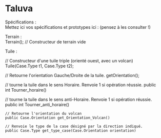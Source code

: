 # Taluva

Spécifications :  
Mettez ici vos spécifications et prototypes ici : (pensez à les consulter !)

Terrain :  
Terrain(); // Constructeur de terrain vide  

Tuile :
  
  // Constructeur d'une tuile triple (orienté ouest, avec un volcan)
  Tuile(Case.Type t1, Case.Type t2); 
  
  // Retourne l'orientation Gauche/Droite de la tuile.
  getOrientation();	

  // tourne la tuile dans le sens Horaire. Renvoie 1 si opération réussie.
	public int Tourner_horaire()

  // tourne la tuile dans le sens anti-Horaire. Renvoie 1 si opération réussie.
	public int Tourner_anti_horaire()
	
	// Retourne l'orientation du volcan
	public Case.Orientation get_Orientation_Volcan()
	
	// Renvoie le type de la case désigné par la direction indiqué.
	public Case.Type get_type_case(Case.Orientation orientation)
